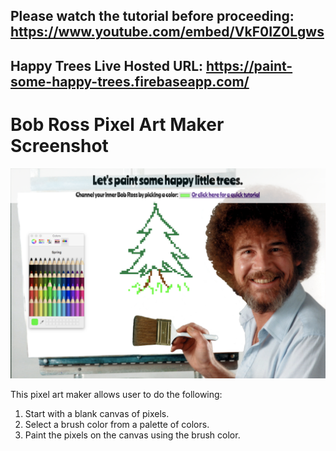 

## Please watch the tutorial before proceeding: https://www.youtube.com/embed/VkF0IZ0Lgws

## Happy Trees Live Hosted URL: https://paint-some-happy-trees.firebaseapp.com/

# Bob Ross Pixel Art Maker Screenshot
![Screenshot of PixelMaker](Bob.jpg)

This pixel art maker allows user to do the following:
1. Start with a blank canvas of pixels.
1. Select a brush color from a palette of colors.
1. Paint the pixels on the canvas using the brush color.
